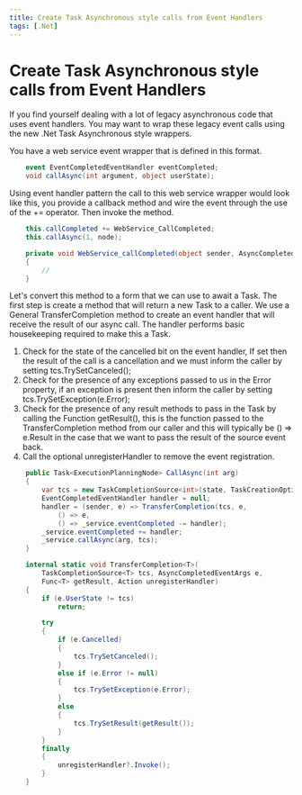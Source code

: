 ```yaml
---
title: Create Task Asynchronous style calls from Event Handlers
tags: [.Net]
---
```


# Create Task Asynchronous style calls from Event Handlers

If you find yourself dealing with a lot of legacy asynchronous code that uses event handlers. You may want to wrap these legacy event calls using the new .Net Task Asynchronous style wrappers.

You have a web service event wrapper that is defined in this format.

```c#
    event EventCompletedEventHandler eventCompleted;
    void callAsync(int argument, object userState);
```

Using event handler pattern the call to this web service wrapper would look like this, you provide a callback method and wire the event through the use of the += operator. Then invoke the method.

```c#
    this.callCompleted += WebService_CallCompleted;
    this.callAsync(1, node);

    private void WebService_callCompleted(object sender, AsyncCompletedEventArgs e)
    {
        //
    }
```

Let's convert this method to a form that we can use to await a Task. The first step is create a method that will return a new Task to a caller. We use a General TransferCompletion method to create an event handler that will receive the result of our async call. The handler performs basic housekeeping required to make this a Task.

1. Check for the state of the cancelled bit on the event handler, If set then the result of the call is a cancellation and we must inform the caller by setting tcs.TrySetCanceled();
1. Check for the presence of any exceptions passed to us in the Error property, if an exception is present then inform the caller by setting tcs.TrySetException(e.Error);
1. Check for the presence of any result methods to pass in the Task by calling the Function getResult(), this is the function passed to the TransferCompletion method from our caller and this will typically be () => e.Result in the case that we want to pass the result of the source event back.
1. Call the optional unregisterHandler to remove the event registration.

```c#
    public Task<ExecutionPlanningNode> CallAsync(int arg)
    {
        var tcs = new TaskCompletionSource<int>(state, TaskCreationOptions.None);
        EventCompletedEventHandler handler = null;
        handler = (sender, e) => TransferCompletion(tcs, e,
            () => e,
            () => _service.eventCompleted -= handler);
        _service.eventCompleted += handler;
        _service.callAsync(arg, tcs);
    }

    internal static void TransferCompletion<T>(
        TaskCompletionSource<T> tcs, AsyncCompletedEventArgs e,
        Func<T> getResult, Action unregisterHandler)
    {
        if (e.UserState != tcs)
            return;

        try
        {
            if (e.Cancelled)
            {
                tcs.TrySetCanceled();
            }
            else if (e.Error != null)
            {
                tcs.TrySetException(e.Error);
            }
            else
            {
                tcs.TrySetResult(getResult());
            }
        }
        finally
        {
            unregisterHandler?.Invoke();
        }
    }
```
